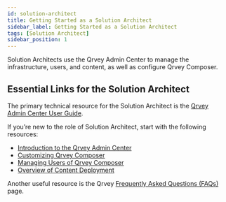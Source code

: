 ```yaml
---
id: solution-architect
title: Getting Started as a Solution Architect
sidebar_label: Getting Started as a Solution Architect
tags: [Solution Architect]
sidebar_position: 1
---
```


Solution Architects use the Qrvey Admin Center to manage the infrastructure, users, and content, as well as configure Qrvey Composer.

## Essential Links for the Solution Architect
The primary technical resource for the Solution Architect is the [Qrvey Admin Center User Guide](../../admin/introduction-to-qrvey-admin-center.md). 

If you’re new to the role of Solution Architect, start with the following resources:
* [Introduction to the Qrvey Admin Center](../../admin/introduction-to-qrvey-admin-center.md)
* [Customizing Qrvey Composer](../../admin/customizing-qrvey-composer.md)
* [Managing Users of Qrvey Composer](../../admin/managing-users.md)
* [Overview of Content Deployment](../../admin/08-Content%20Deployment/overview-of-content-deployment.md)

Another useful resource is the Qrvey [Frequently Asked Questions (FAQs)](../faqs.md) page. 